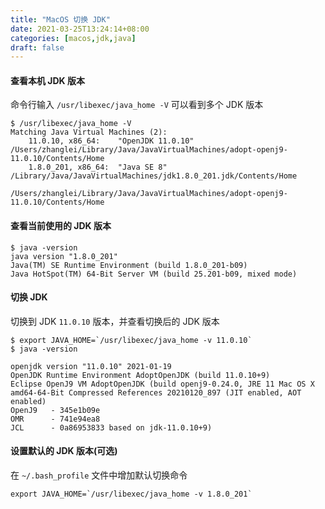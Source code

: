 ```yaml
---
title: "MacOS 切换 JDK"
date: 2021-03-25T13:24:14+08:00
categories: [macos,jdk,java]
draft: false
---
```


#### 查看本机 JDK 版本

命令行输入 `/usr/libexec/java_home -V` 可以看到多个 JDK 版本

```shell
$ /usr/libexec/java_home -V
Matching Java Virtual Machines (2):
    11.0.10, x86_64:	"OpenJDK 11.0.10"	/Users/zhanglei/Library/Java/JavaVirtualMachines/adopt-openj9-11.0.10/Contents/Home
    1.8.0_201, x86_64:	"Java SE 8"	/Library/Java/JavaVirtualMachines/jdk1.8.0_201.jdk/Contents/Home

/Users/zhanglei/Library/Java/JavaVirtualMachines/adopt-openj9-11.0.10/Contents/Home
```

#### 查看当前使用的 JDK 版本

```shell
$ java -version
java version "1.8.0_201"
Java(TM) SE Runtime Environment (build 1.8.0_201-b09)
Java HotSpot(TM) 64-Bit Server VM (build 25.201-b09, mixed mode)
```

#### 切换 JDK

切换到 JDK `11.0.10` 版本，并查看切换后的 JDK 版本

```shell
$ export JAVA_HOME=`/usr/libexec/java_home -v 11.0.10`
$ java -version

openjdk version "11.0.10" 2021-01-19
OpenJDK Runtime Environment AdoptOpenJDK (build 11.0.10+9)
Eclipse OpenJ9 VM AdoptOpenJDK (build openj9-0.24.0, JRE 11 Mac OS X amd64-64-Bit Compressed References 20210120_897 (JIT enabled, AOT enabled)
OpenJ9   - 345e1b09e
OMR      - 741e94ea8
JCL      - 0a86953833 based on jdk-11.0.10+9)
```

#### 设置默认的 JDK 版本(可选)

在 `~/.bash_profile` 文件中增加默认切换命令

```shell
export JAVA_HOME=`/usr/libexec/java_home -v 1.8.0_201`
```
